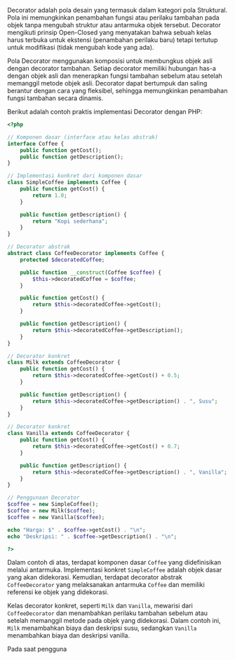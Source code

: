 Decorator adalah pola desain yang termasuk dalam kategori pola Struktural. Pola ini memungkinkan penambahan fungsi atau perilaku tambahan pada objek tanpa mengubah struktur atau antarmuka objek tersebut. Decorator mengikuti prinsip Open-Closed yang menyatakan bahwa sebuah kelas harus terbuka untuk ekstensi (penambahan perilaku baru) tetapi tertutup untuk modifikasi (tidak mengubah kode yang ada).

Pola Decorator menggunakan komposisi untuk membungkus objek asli dengan decorator tambahan. Setiap decorator memiliki hubungan has-a dengan objek asli dan menerapkan fungsi tambahan sebelum atau setelah memanggil metode objek asli. Decorator dapat bertumpuk dan saling berantur dengan cara yang fleksibel, sehingga memungkinkan penambahan fungsi tambahan secara dinamis.

Berikut adalah contoh praktis implementasi Decorator dengan PHP:

```php
<?php

// Komponen dasar (interface atau kelas abstrak)
interface Coffee {
    public function getCost();
    public function getDescription();
}

// Implementasi konkret dari komponen dasar
class SimpleCoffee implements Coffee {
    public function getCost() {
        return 1.0;
    }

    public function getDescription() {
        return "Kopi sederhana";
    }
}

// Decorator abstrak
abstract class CoffeeDecorator implements Coffee {
    protected $decoratedCoffee;

    public function __construct(Coffee $coffee) {
        $this->decoratedCoffee = $coffee;
    }

    public function getCost() {
        return $this->decoratedCoffee->getCost();
    }

    public function getDescription() {
        return $this->decoratedCoffee->getDescription();
    }
}

// Decorator konkret
class Milk extends CoffeeDecorator {
    public function getCost() {
        return $this->decoratedCoffee->getCost() + 0.5;
    }

    public function getDescription() {
        return $this->decoratedCoffee->getDescription() . ", Susu";
    }
}

// Decorator konkret
class Vanilla extends CoffeeDecorator {
    public function getCost() {
        return $this->decoratedCoffee->getCost() + 0.7;
    }

    public function getDescription() {
        return $this->decoratedCoffee->getDescription() . ", Vanilla";
    }
}

// Penggunaan Decorator
$coffee = new SimpleCoffee();
$coffee = new Milk($coffee);
$coffee = new Vanilla($coffee);

echo "Harga: $" . $coffee->getCost() . "\n";
echo "Deskripsi: " . $coffee->getDescription() . "\n";

?>
```

Dalam contoh di atas, terdapat komponen dasar `Coffee` yang didefinisikan melalui antarmuka. Implementasi konkret `SimpleCoffee` adalah objek dasar yang akan didekorasi. Kemudian, terdapat decorator abstrak `CoffeeDecorator` yang melaksanakan antarmuka `Coffee` dan memiliki referensi ke objek yang didekorasi.

Kelas decorator konkret, seperti `Milk` dan `Vanilla`, mewarisi dari `CoffeeDecorator` dan menambahkan perilaku tambahan sebelum atau setelah memanggil metode pada objek yang didekorasi. Dalam contoh ini, `Milk` menambahkan biaya dan deskripsi susu, sedangkan `Vanilla` menambahkan biaya dan deskripsi vanilla.

Pada saat pengguna